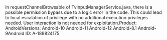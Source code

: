 In requestChannelBrowsable of TvInputManagerService.java, there is a possible permission bypass due to a logic error in the code. This could lead to local escalation of privilege with no additional execution privileges needed. User interaction is not needed for exploitation.Product: AndroidVersions: Android-10 Android-11 Android-12 Android-8.1 Android-9Android ID: A-189824175